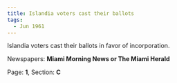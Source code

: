 ```yaml
---  
title: Islandia voters cast their ballots  
tags:  
  - Jun 1961  
---  
```

  
Islandia voters cast their ballots in favor of incorporation.  
  
Newspapers: **Miami Morning News or The Miami Herald**  
  
Page: **1**, Section: **C** 
